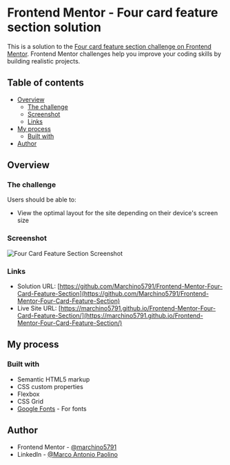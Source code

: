 # Frontend Mentor - Four card feature section solution

This is a solution to the [Four card feature section challenge on Frontend Mentor](https://www.frontendmentor.io/challenges/four-card-feature-section-weK1eFYK). Frontend Mentor challenges help you improve your coding skills by building realistic projects. 

## Table of contents

- [Overview](#overview)
  - [The challenge](#the-challenge)
  - [Screenshot](#screenshot)
  - [Links](#links)
- [My process](#my-process)
  - [Built with](#built-with)
- [Author](#author)

## Overview

### The challenge

Users should be able to:

- View the optimal layout for the site depending on their device's screen size

### Screenshot

![Four Card Feature Section Screenshot](https://github.com/Marchino5791/Frontend-Mentor-Four-Card-Feature-Ssction/blob/main/Screenshot%20FCFS.png)

### Links

- Solution URL: [https://github.com/Marchino5791/Frontend-Mentor-Four-Card-Feature-Section](https://github.com/Marchino5791/Frontend-Mentor-Four-Card-Feature-Section)
- Live Site URL: [https://marchino5791.github.io/Frontend-Mentor-Four-Card-Feature-Section/](https://marchino5791.github.io/Frontend-Mentor-Four-Card-Feature-Section/)

## My process

### Built with

- Semantic HTML5 markup
- CSS custom properties
- Flexbox
- CSS Grid
- [Google Fonts](https://fonts.google.com//) - For fonts

## Author

- Frontend Mentor - [@marchino5791](https://www.frontendmentor.io/profile/marchino5791)
- LinkedIn - [@Marco Antonio Paolino](https://www.linkedin.com/in/marco-paolino/)
